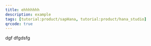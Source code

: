 ```yaml
---
title: ehhhhhhh
description: example
tags: [tutorial:product/sapHana, tutorial:product/hana_studio]
qrcode: true
---
```

dgf
dfgdsfg
